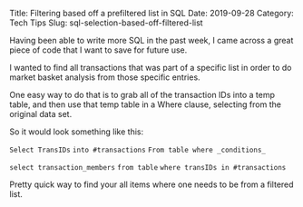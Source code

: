 Title: Filtering based off a prefiltered list in SQL
Date: 2019-09-28
Category: Tech Tips
Slug: sql-selection-based-off-filtered-list

Having been able to write more SQL in the past week, I came across a great piece of code that I want to save for future use. 

I wanted to find all transactions that was part of a specific list in order to do market basket analysis from those specific entries.

One easy way to do that is to grab all of the transaction IDs into a temp table, and then use that temp table in a Where clause, selecting from the original data set. 

So it would look something like this:

`Select TransIDs`
`into #transactions`
`From table where _conditions_`

`select transaction_members`
`from table`
`where transIDs in #transactions`

Pretty quick way to find your all items where one needs to be from a filtered list. 

